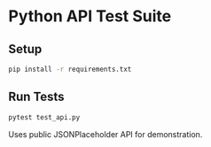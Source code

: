 # Python API Test Suite

## Setup
```bash
pip install -r requirements.txt
```

## Run Tests
```bash
pytest test_api.py
```

Uses public JSONPlaceholder API for demonstration.
